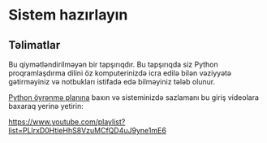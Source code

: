 # Sistem hazırlayın

## Təlimatlar

Bu qiymətləndirilməyən bir tapşırıqdır. Bu tapşırıqda siz Python proqramlaşdırma dilini öz komputerinizdə icra edilə bilən vəziyyətə gətirməyiniz və notbukları istifadə edə bilməyiniz tələb olunur.

[Python öyrənmə planına](https://docs.microsoft.com/learn/paths/python-language/?WT.mc_id=academic-77952-leestott) baxın və sisteminizdə sazlamanı bu giriş videolara baxaraq yerinə yetirin:

https://www.youtube.com/playlist?list=PLlrxD0HtieHhS8VzuMCfQD4uJ9yne1mE6
